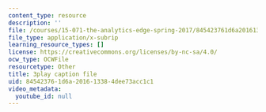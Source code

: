 ```yaml
---
content_type: resource
description: ''
file: /courses/15-071-the-analytics-edge-spring-2017/845423761d6a201613384dee73acc1c1_E_KUHMuoPLE.srt
file_type: application/x-subrip
learning_resource_types: []
license: https://creativecommons.org/licenses/by-nc-sa/4.0/
ocw_type: OCWFile
resourcetype: Other
title: 3play caption file
uid: 84542376-1d6a-2016-1338-4dee73acc1c1
video_metadata:
  youtube_id: null
---
```


